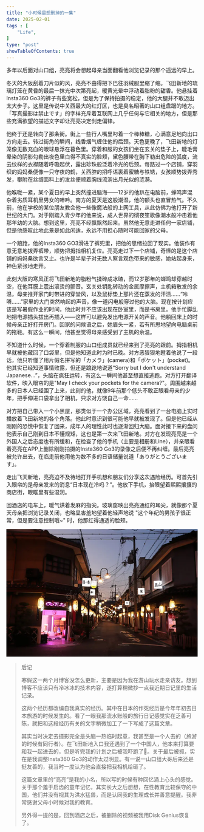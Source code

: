 ```yaml
---
title: "小时候最想删掉的一集"
date: 2025-02-01
tags : [
    "Life",
]
type: "post"
showTableOfContents: true
---
```


多年以后面对山口组，亮亮将会想起母亲当面翻看他浏览记录的那个遥远的早上。

冬天的大阪刮着刀片似的风，亮亮不由得把下巴往羽绒服里缩了缩。飞田新地的琉璃灯笼在黄昏的最后一抹光中次第亮起，暖黄光晕中浮动着脂粉的甜香。他悬挂着Insta360 Go3的裤子有些宽松，但是为了保持拍摄的稳定，他的大腿并不敢迈出太大步子。这里是传说中关西最大的红灯区，也是臭名昭著的山口组盘踞的地方。「写真撮影は禁止です」的字样充斥着互联网上几乎任何与它相关的地方，但是那些充满欲望的描述文字却让亮亮决定剑走偏锋。

他终于还是转向了那条街。街上一些行人嘴里叼着一个棒棒糖，心满意足地向出口方向走去。转过街角的瞬间，线香烟气缠住他的后颈。天色更晚了，飞田新地的灯笼像无数充血的眼球悬浮在暮色里。穿着和服的女孩们坐在玄关的垫子上，睫毛膏晕染的阴影勾勒出夜色里白得不真实的脸颊，黛色腰带在胸下勒出危险的弧度，流云纹样的衣襟随着呼吸起伏，露出珍珠般泛着冷光的后颈。每路过一个店铺，穿羽织的妈妈桑便像一只守夜的鹤，关西腔的招呼语裹着蜜糖与铁锈，女孩顺势拨弄秀发，攀附在丝绸面料上的发丝便顺着胸线流淌出月光似的涟漪。

他喉咙一紧，某个夏日的早上突然撞进脑海——12岁的他趴在电脑前，蝉鸣声混杂着劣质耳机里男女的呻吟。南方的夏天是这般潮湿，他的额头也直冒热气。不久前，他在学校的某位朋友教会他一些像魔法般的上网工具，从此仿佛为他打开了新世纪的大门。对于刚踏入青少年的他来说，成人世界的彻夜笙歌像潮水般冲击着他那年幼的大脑。想到这里，亮亮不经飘飘然起来。虽然他无意走进任何一家店铺，但是他感叹此地此景是如此闲适，永远不用担心随时可能回家的父母。

一个踉跄，他的Insta360 GO3滑进了裤兜里，把他的思绪拉回了现实。他装作有意无意地拨弄裤带，顺势把拇指相机复位。亮亮走过下一个店铺，奇怪的是这个店铺的妈妈桑欲言又止。也许是半辈子对无数人察言观色带来的敏感，她站起身来，神色紧张地走开。

此刻大阪的寒风正将飞田新地的脂粉气揉碎成冰碴，而12岁那年的蝉鸣却穿越时空，在他耳膜上震出滚烫的颤音。玄关处钥匙转动的金属摩擦声，主机箱散发的余温，母亲推开家门时带进的穿堂风，以及鼠标垫上那片还在蒸发的汗渍......“咔嗒......”家里的大门突然响起的声音，像一道闪电般穿过他的大脑。现在按计划应该是写暑假作业的时间，他此时并不应该出现在卧室里，而是书房里。他手忙脚乱地把电源插头拔出再插入——这样可以避免发出电源开关的声音。他躺回床上的时候母亲正好打开房门。回家的问候语之后，她眉头一紧，若有所思地望向电脑桌前的拖鞋。有这么一瞬间，他甚至觉得母亲感受到了主机的余温。

不知道什么时候，一个穿着制服的山口组成员就已经来到了亮亮的跟前。拇指相机早就被他藏回了口袋里，但是他知道此时为时已晚。对方恶狠狠地瞪着他说了一段话，他只听懂了用片假名拼写的「カメラ」(camera)和「ポケット」(pocket)。他其实已经知道事情败露，但还是踉跄地说道“Sorry but I don't understand Japanese...”，头脑在疯狂运转，有这么一瞬间他甚至想直接逃跑。对方打开翻译软件，映入眼帘的是"May I check your pockets for the camera?"。周围越来越多的日本人已经围了上来，此刻的他，就像9年前那个低头不敢正眼看母亲的少年，把手伸进口袋拿出了相机，只求对方饶自己一命......

对方把自己带入一个小黑屋，那类似于一个办公区域，亮亮看到了一台电脑上实时播放着飞田新地的各个角落。他此时意识到很可能他早就被发现了。但是他已经从刚刚的恐慌中恢复了回来，成年人的理性此时也逐渐回归大脑。面对接下来的盘问他表示自己刚到日本不懂规矩，这也是第一次来飞田新地。对方在发现亮亮是一个外国人之后态度也有所缓和，在检查了他的手机（主要是相册和Line），并亲眼看着亮亮在APP上删除刚刚拍摄的Insta360 Go3的录像之后便不再纠缠。最后亮亮被允许出去，在临走前他用他为数不多的日语储量说道「ありがとうございます」。

走出飞天新地，亮亮迫不及待地打开手机想和朋友们分享这次遇险经历。可首先引入眼帘的是母亲发来的消息“日本现在冷吗？”。他放下手机，抬眼望着熙熙攘攘的商店街，眼眶里有些湿润。

回酒店的电车上，暖气烘着发麻的指尖。玻璃窗映出亮亮通红的耳尖，就像那个夏天母亲把浏览记录关闭，也略显害羞地望着他轻声地说 "这个年纪的男孩子很正常，但是要注意控制哦~" 时，他那红得通透的脸颊。

![japan-tobita-shinchi-tobita-shinchi-largest-red-light-districts-osaka-japan-348426670](assets/japan-tobita-shinchi-tobita-shinchi-largest-red-light-districts-osaka-japan-348426670.webp)

> 后记
>
> 寒假这一两个月博客没怎么更新，主要是因为我在游山玩水走亲访友。想到博客不应该只有冷冰冰的技术内容，遂打算稍微抄一点我近期日记里的生活记录。
>
> 这两个经历都改编自我真实的经历。其中在日本的作死经历是今年年初去日本旅游的时候发生的。看了一眼我那流水账般的旅行日记感觉实在乏善可陈，就把和这段经历有关的文字稍微加工了一下写成了这篇文章。
>
> 其实当时决定去摄影完全是头脑一热临时起意，我甚至是一个人去的（旅游的时候有同行者）。在飞田新地入口我还遇到了一个中国人，他本来打算要和我一起进去的，但是听完我的计划之后被我吓跑了🤣。关于最后被抓，实在是我调整Insta360 Go3的动作太过明显。有一说一山口组大哥后来还是挺友善的，我当时一度认为他会直接把我相机给砸了。
>
> 这篇文章里的“亮亮”是我的小名，所以写的时候有种回忆涌上心头的感觉。关于那个羞于启齿的童年记忆，其实长大之后想想，在性教育比较保守的中国，他们并没有视其为洪水猛兽，而是认同我的生理成长并善意提醒。我非常感谢父母小时候对我的教育。
>
> 另外得一提的是，回到酒店之后，被删除的视频被我用Disk Genius恢复了。